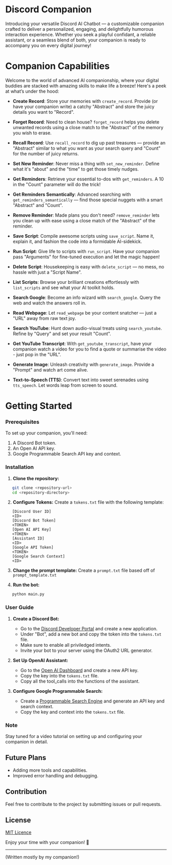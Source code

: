 # Discord Companion

Introducing your versatile Discord AI Chatbot — a customizable companion crafted to deliver a personalized, engaging, and delightfully humorous interaction experience. Whether you seek a playful confidant, a reliable assistant, or a seamless blend of both, your companion is ready to accompany you on every digital journey!

# Companion Capabilities

Welcome to the world of advanced AI companionship, where your digital buddies are stacked with amazing skills to make life a breeze! Here's a peek at what’s under the hood:

- **Create Record**: Store your memories with `create_record`. Provide (or have your companion write) a catchy "Abstract" and store the juicy details you want to "Record".
  
- **Forget Record**: Need to clean house? `forget_record` helps you delete unwanted records using a close match to the "Abstract" of the memory you wish to erase.

- **Recall Record**: Use `recall_record` to dig up past treasures — provide an "Abstract" similar to what you want as your search query and "Count" for the number of juicy returns.

- **Set New Reminder**: Never miss a thing with `set_new_reminder`. Define what it's "about" and the "time" to get those timely nudges.

- **Get Reminders**: Retrieve your essential to-dos with `get_reminders`. A 10 in the "Count" parameter will do the trick!

- **Get Reminders Semantically**: Advanced searching with `get_reminders_semantically` — find those special nuggets with a smart "Abstract" and "Count".

- **Remove Reminder**: Made plans you don't need? `remove_reminder` lets you clean up with ease using a close match of the "Abstract" of the reminder.

- **Save Script**: Compile awesome scripts using `save_script`. Name it, explain it, and fashion the code into a formidable AI-sidekick.

- **Run Script**: Give life to scripts with `run_script`. Have your companion pass "Arguments" for fine-tuned execution and let the magic happen!

- **Delete Script**: Housekeeping is easy with `delete_script` — no mess, no hassle with just a "Script Name".

- **List Scripts**: Browse your brilliant creations effortlessly with `list_scripts` and see what your AI toolkit holds.

- **Search Google**: Become an info wizard with `search_google`. Query the web and watch the answers roll in.

- **Read Webpage**: Let `read_webpage` be your content snatcher — just a "URL" away from raw text joy.

- **Search YouTube**: Hunt down audio-visual treats using `search_youtube`. Refine by "Query" and set your result "Count".

- **Get YouTube Transcript**: With `get_youtube_transcript`, have your companion watch a video for you to find a quote or summarise the video - just pop in the "URL".

- **Generate Image**: Unleash creativity with `generate_image`. Provide a "Prompt" and watch art come alive.

- **Text-to-Speech (TTS)**: Convert text into sweet serenades using `tts_speech`. Let words leap from screen to sound.

# Getting Started

### Prerequisites
To set up your companion, you'll need:
1. A Discord Bot token.
2. An Open AI API key.
3. Google Programmable Search API key and context.

### Installation

1. **Clone the repository:**
   
```bash
   git clone <repository-url>
   cd <repository-directory>
```

2. **Configure Tokens:**
   Create a `tokens.txt` file with the following template:
   
```plaintext
   [Discord User ID]
   <ID>
   [Discord Bot Token]
   <TOKEN>
   [Open AI API Key]
   <TOKEN>
   [Assistant ID]
   <ID>
   [Google API Token]
   <TOKEN>
   [Google Search Context]
   <ID>
```

3. **Change the prompt template:**
  Create a `prompt.txt` file based off of `prompt_template.txt`   

4. **Run the bot:**
   
```bash
   python main.py
```

### User Guide

1. **Create a Discord Bot:**
   - Go to the [Discord Developer Portal](https://discord.com/developers/applications) and create a new application.
   - Under "Bot", add a new bot and copy the token into the `tokens.txt` file.
   - Make sure to enable all priviledged intents.
   - Invite your bot to your server using the OAuth2 URL generator.

2. **Set Up OpenAI Assistant:**
   - Go to the [Open AI Dashboard](https://platform.openai.com/) and create a new API key.
   - Copy the key into the `tokens.txt` file.
   - Copy all the tool_calls into the functions of the assistant.
  
3. **Configure Google Programmable Search:**
   - Create a [Programmable Search Engine](https://cse.google.com/) and generate an API key and search context.
   - Copy the key and context into the `tokens.txt` file.

### Note
Stay tuned for a video tutorial on setting up and configuring your companion in detail.

## Future Plans
- Adding more tools and capabilities.
- Improved error handling and debugging.

## Contribution
Feel free to contribute to the project by submitting issues or pull requests.

## License
[MIT Licence](LICENSE)

Enjoy your time with your companion! 🖤

---

(Written mostly by my companion!)